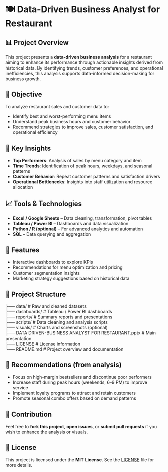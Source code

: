 # 🍽️ Data-Driven Business Analyst for Restaurant

## 📊 Project Overview

This project presents a **data-driven business analysis** for a restaurant aiming to enhance its performance through actionable insights derived from historical data. By identifying trends, customer preferences, and operational inefficiencies, this analysis supports data-informed decision-making for business growth.



## 🎯 Objective

To analyze restaurant sales and customer data to:

- Identify best and worst-performing menu items  
- Understand peak business hours and customer behavior  
- Recommend strategies to improve sales, customer satisfaction, and operational efficiency



## 🧠 Key Insights

- **Top Performers**: Analysis of sales by menu category and item  
- **Time Trends**: Identification of peak hours, weekdays, and seasonal patterns  
- **Customer Behavior**: Repeat customer patterns and satisfaction drivers  
- **Operational Bottlenecks**: Insights into staff utilization and resource allocation



## 📈 Tools & Technologies

- **Excel / Google Sheets** – Data cleaning, transformation, pivot tables  
- **Tableau / Power BI** – Dashboards and data visualization  
- **Python / R (optional)** – For advanced analytics and automation  
- **SQL** – Data querying and aggregation



## 📌 Features

- Interactive dashboards to explore KPIs  
- Recommendations for menu optimization and pricing  
- Customer segmentation insights  
- Marketing strategy suggestions based on historical data



## 📁 Project Structure

├── data/                         # Raw and cleaned datasets  
├── dashboards/                   # Tableau / Power BI dashboards  
├── reports/                      # Summary reports and presentations  
├── scripts/                      # Data cleaning and analysis scripts  
├── visuals/                      # Charts and screenshots (optional)  
├── DATA DRIVEN-BUSINESS ANALYST FOR RESTAURANT.pptx   # Main presentation  
├── LICENSE                       # License information  
└── README.md                     # Project overview and documentation  



## 📌 Recommendations (from analysis)

- Focus on high-margin bestsellers and discontinue poor performers  
- Increase staff during peak hours (weekends, 6–9 PM) to improve service  
- Implement loyalty programs to attract and retain customers  
- Promote seasonal combo offers based on demand patterns



## 🤝 Contribution

Feel free to **fork this project**, **open issues**, or **submit pull requests** if you wish to enhance the analysis or visuals.


## 📜 License

This project is licensed under the **MIT License**. See the [LICENSE](./LICENSE) file for more details.
